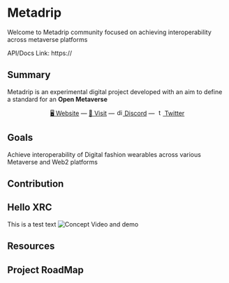 # Metadrip

Welcome to Metadrip community focused on achieving interoperability across metaverse platforms

API/Docs Link: https://

## Summary

Metadrip is an experimental digital project developed with an aim to define a standard for an **Open Metaverse**

<div align="center">
  <a href="https://metadrip.xrcouture.com/">🖥 Website</a>
  &mdash;
  <a href="https://www.spatial.io/s/XR-Coutures-PANDORA-62ecbd14cb78960001ce7b0b?share=8351098649935143560">🎨 Visit</a>
  &mdash;
  <a href="https://discord.gg/zHJ3UA5CeR"><img alt="discord" width="15px" src="https://camo.githubusercontent.com/79fcdc7c43f1a1d7c175827976ffee8177814a016fb1b9578ff70f1aef759578/68747470733a2f2f6564656e742e6769746875622e696f2f537570657254696e7949636f6e732f696d616765732f7376672f646973636f72642e737667"/> Discord</a>
  &mdash;
  <a href="https://twitter.com/XRCouture"><img alt="twitter" width="15px" src="https://camo.githubusercontent.com/ac6e1101f110e5f500287cf70dac72519687620deefb5e8de1fa7ba6a3ba2407/68747470733a2f2f6564656e742e6769746875622e696f2f537570657254696e7949636f6e732f696d616765732f706e672f747769747465722e706e67"/> Twitter</a>
</div>

## Goals

Achieve interoperability of Digital fashion wearables across various Metaverse and Web2 platforms

## Contribution
## Hello XRC
This is a test text
![Concept Video and demo ](https://user-images.githubusercontent.com/131877444/234579107-2c22c73d-e90f-4e00-b036-53c6d349ee46.png)


## Resources


## Project RoadMap
